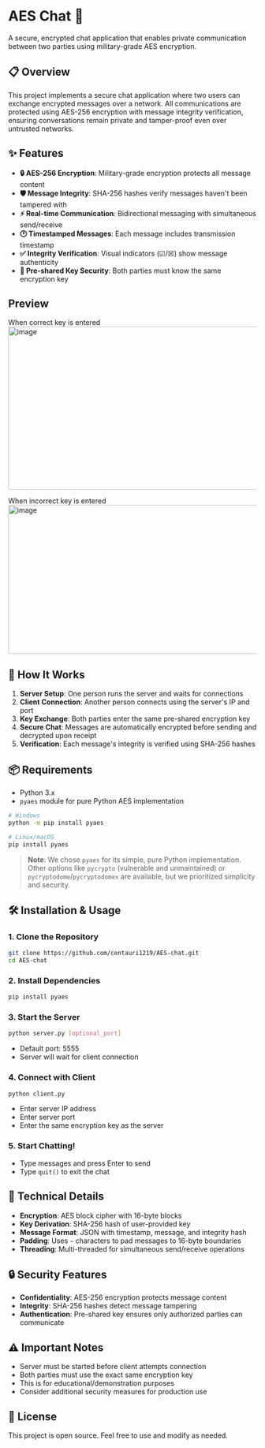 # AES Chat 🔐

A secure, encrypted chat application that enables private communication between two parties using military-grade AES encryption.

## 📋 Overview

This project implements a secure chat application where two users can exchange encrypted messages over a network. All communications are protected using AES-256 encryption with message integrity verification, ensuring conversations remain private and tamper-proof even over untrusted networks.

## ✨ Features

- **🔒 AES-256 Encryption**: Military-grade encryption protects all message content
- **🛡️ Message Integrity**: SHA-256 hashes verify messages haven't been tampered with
- **⚡ Real-time Communication**: Bidirectional messaging with simultaneous send/receive
- **🕐 Timestamped Messages**: Each message includes transmission timestamp
- **✅ Integrity Verification**: Visual indicators (☑/☒) show message authenticity
- **🔑 Pre-shared Key Security**: Both parties must know the same encryption key

## Preview
When correct key is entered
<img width="1517" height="331" alt="image" src="https://github.com/user-attachments/assets/57fda044-d908-409f-afdc-3fe3b3b2fd46" />

When incorrect key is entered
<img width="1498" height="302" alt="image" src="https://github.com/user-attachments/assets/a9424dc4-a058-4a94-8f09-453cdf20cc98" />


## 🚀 How It Works

1. **Server Setup**: One person runs the server and waits for connections
2. **Client Connection**: Another person connects using the server's IP and port
3. **Key Exchange**: Both parties enter the same pre-shared encryption key
4. **Secure Chat**: Messages are automatically encrypted before sending and decrypted upon receipt
5. **Verification**: Each message's integrity is verified using SHA-256 hashes

## 📦 Requirements

- Python 3.x
- `pyaes` module for pure Python AES implementation

```bash
# Windows
python -m pip install pyaes

# Linux/macOS
pip install pyaes
```

> **Note**: We chose `pyaes` for its simple, pure Python implementation. Other options like `pycrypto` (vulnerable and unmaintained) or `pycryptodome`/`pycryptodomex` are available, but we prioritized simplicity and security.

## 🛠️ Installation & Usage

### 1. Clone the Repository
```bash
git clone https://github.com/centauri1219/AES-chat.git
cd AES-chat
```

### 2. Install Dependencies
```bash
pip install pyaes
```

### 3. Start the Server
```bash
python server.py [optional_port]
```
- Default port: 5555
- Server will wait for client connection

### 4. Connect with Client
```bash
python client.py
```
- Enter server IP address
- Enter server port
- Enter the same encryption key as the server

### 5. Start Chatting!
- Type messages and press Enter to send
- Type `quit()` to exit the chat

## 🔧 Technical Details

- **Encryption**: AES block cipher with 16-byte blocks
- **Key Derivation**: SHA-256 hash of user-provided key
- **Message Format**: JSON with timestamp, message, and integrity hash
- **Padding**: Uses `~` characters to pad messages to 16-byte boundaries
- **Threading**: Multi-threaded for simultaneous send/receive operations

## 🔒 Security Features

- **Confidentiality**: AES-256 encryption protects message content
- **Integrity**: SHA-256 hashes detect message tampering
- **Authentication**: Pre-shared key ensures only authorized parties can communicate

## ⚠️ Important Notes

- Server must be started before client attempts connection
- Both parties must use the exact same encryption key
- This is for educational/demonstration purposes
- Consider additional security measures for production use

## 📄 License

This project is open source. Feel free to use and modify as needed.

